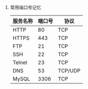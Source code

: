 1. 常用端口号记忆

   | 服务名称 | 端口号 | 协议    |
   | -------- | ------ | ------- |
   | HTTP     | 80     | TCP     |
   | HTTPS    | 443    | TCP     |
   | FTP      | 21     | TCP     |
   | SSH      | 22     | TCP     |
   | Telnet   | 23     | TCP     |
   | DNS      | 53     | TCP/UDP |
   | MySQL    | 3306   | TCP     |